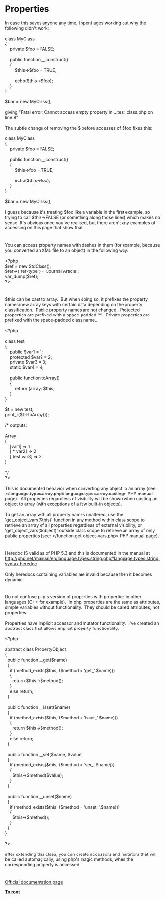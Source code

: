 # Properties




<div class="phpcode"><span class="html">
In case this saves anyone any time, I spent ages working out why the following didn&apos;t work:<br><br>class MyClass<br>{<br>&#xA0; &#xA0; private $foo = FALSE;<br><br>&#xA0; &#xA0; public function __construct()<br>&#xA0; &#xA0; {<br>&#xA0; &#xA0; &#xA0; &#xA0; $this-&gt;$foo = TRUE;<br><br>&#xA0; &#xA0; &#xA0; &#xA0; echo($this-&gt;$foo);<br>&#xA0; &#xA0; }<br>}<br><br>$bar = new MyClass();<br><br>giving &quot;Fatal error: Cannot access empty property in ...test_class.php on line 8&quot;<br><br>The subtle change of removing the $ before accesses of $foo fixes this:<br><br>class MyClass<br>{<br>&#xA0; &#xA0; private $foo = FALSE;<br><br>&#xA0; &#xA0; public function __construct()<br>&#xA0; &#xA0; {<br>&#xA0; &#xA0; &#xA0; &#xA0; $this-&gt;foo = TRUE;<br><br>&#xA0; &#xA0; &#xA0; &#xA0; echo($this-&gt;foo);<br>&#xA0; &#xA0; }<br>}<br><br>$bar = new MyClass();<br><br>I guess because it&apos;s treating $foo like a variable in the first example, so trying to call $this-&gt;FALSE (or something along those lines) which makes no sense. It&apos;s obvious once you&apos;ve realised, but there aren&apos;t any examples of accessing on this page that show that.</span>
</div>
  

#


<div class="phpcode"><span class="html">
You can access property names with dashes in them (for example, because you converted an XML file to an object) in the following way:<br><br><span class="default">&lt;?php<br>$ref </span><span class="keyword">= new </span><span class="default">StdClass</span><span class="keyword">();<br></span><span class="default">$ref</span><span class="keyword">-&gt;{</span><span class="string">&apos;ref-type&apos;</span><span class="keyword">} = </span><span class="string">&apos;Journal Article&apos;</span><span class="keyword">;<br></span><span class="default">var_dump</span><span class="keyword">(</span><span class="default">$ref</span><span class="keyword">);<br></span><span class="default">?&gt;</span>
</span>
</div>
  

#


<div class="phpcode"><span class="html">
$this can be cast to array.&#xA0; But when doing so, it prefixes the property names/new array keys with certain data depending on the property classification.&#xA0; Public property names are not changed.&#xA0; Protected properties are prefixed with a space-padded &apos;*&apos;.&#xA0; Private properties are prefixed with the space-padded class name...
<br>
<br><span class="default">&lt;?php
<br>
<br></span><span class="keyword">class </span><span class="default">test
<br></span><span class="keyword">{
<br>&#xA0; &#xA0; public </span><span class="default">$var1 </span><span class="keyword">= </span><span class="default">1</span><span class="keyword">;
<br>&#xA0; &#xA0; protected </span><span class="default">$var2 </span><span class="keyword">= </span><span class="default">2</span><span class="keyword">;
<br>&#xA0; &#xA0; private </span><span class="default">$var3 </span><span class="keyword">= </span><span class="default">3</span><span class="keyword">;
<br>&#xA0; &#xA0; static </span><span class="default">$var4 </span><span class="keyword">= </span><span class="default">4</span><span class="keyword">;
<br>&#xA0; &#xA0; 
<br>&#xA0; &#xA0; public function </span><span class="default">toArray</span><span class="keyword">()
<br>&#xA0; &#xA0; {
<br>&#xA0; &#xA0; &#xA0; &#xA0; return (array) </span><span class="default">$this</span><span class="keyword">;
<br>&#xA0; &#xA0; }
<br>}
<br>
<br></span><span class="default">$t </span><span class="keyword">= new </span><span class="default">test</span><span class="keyword">;
<br></span><span class="default">print_r</span><span class="keyword">(</span><span class="default">$t</span><span class="keyword">-&gt;</span><span class="default">toArray</span><span class="keyword">());
<br>
<br></span><span class="comment">/* outputs:
<br>
<br>Array
<br>(
<br>&#xA0; &#xA0; [var1] =&gt; 1
<br>&#xA0; &#xA0; [ * var2] =&gt; 2
<br>&#xA0; &#xA0; [ test var3] =&gt; 3
<br>)
<br>
<br>*/
<br></span><span class="default">?&gt;
<br></span>
<br>This is documented behavior when converting any object to an array (see &lt;/language.types.array.php#language.types.array.casting&gt; PHP manual page).&#xA0; All properties regardless of visibility will be shown when casting an object to array (with exceptions of a few built-in objects).
<br>
<br>To get an array with all property names unaltered, use the &apos;get_object_vars($this)&apos; function in any method within class scope to retrieve an array of all properties regardless of external visibility, or &apos;get_object_vars($object)&apos; outside class scope to retrieve an array of only public properties (see: &lt;/function.get-object-vars.php&gt; PHP manual page).</span>
</div>
  

#


<div class="phpcode"><span class="html">
Heredoc IS valid as of PHP 5.3 and this is documented in the manual at <a href="http://php.net/manual/en/language.types.string.php#language.types.string.syntax.heredoc" rel="nofollow" target="_blank">http://php.net/manual/en/language.types.string.php#language.types.string.syntax.heredoc</a><br><br>Only heredocs containing variables are invalid because then it becomes dynamic.</span>
</div>
  

#


<div class="phpcode"><span class="html">
Do not confuse php&apos;s version of properties with properties in other languages (C++ for example).&#xA0; In php, properties are the same as attributes, simple variables without functionality.&#xA0; They should be called attributes, not properties.<br><br>Properties have implicit accessor and mutator functionality.&#xA0; I&apos;ve created an abstract class that allows implicit property functionality.<br><br><span class="default">&lt;?php<br><br></span><span class="keyword">abstract class </span><span class="default">PropertyObject<br></span><span class="keyword">{<br>&#xA0; public function </span><span class="default">__get</span><span class="keyword">(</span><span class="default">$name</span><span class="keyword">)<br>&#xA0; {<br>&#xA0; &#xA0; if (</span><span class="default">method_exists</span><span class="keyword">(</span><span class="default">$this</span><span class="keyword">, (</span><span class="default">$method </span><span class="keyword">= </span><span class="string">&apos;get_&apos;</span><span class="keyword">.</span><span class="default">$name</span><span class="keyword">)))<br>&#xA0; &#xA0; {<br>&#xA0; &#xA0; &#xA0; return </span><span class="default">$this</span><span class="keyword">-&gt;</span><span class="default">$method</span><span class="keyword">();<br>&#xA0; &#xA0; }<br>&#xA0; &#xA0; else return;<br>&#xA0; }<br>&#xA0; <br>&#xA0; public function </span><span class="default">__isset</span><span class="keyword">(</span><span class="default">$name</span><span class="keyword">)<br>&#xA0; {<br>&#xA0; &#xA0; if (</span><span class="default">method_exists</span><span class="keyword">(</span><span class="default">$this</span><span class="keyword">, (</span><span class="default">$method </span><span class="keyword">= </span><span class="string">&apos;isset_&apos;</span><span class="keyword">.</span><span class="default">$name</span><span class="keyword">)))<br>&#xA0; &#xA0; {<br>&#xA0; &#xA0; &#xA0; return </span><span class="default">$this</span><span class="keyword">-&gt;</span><span class="default">$method</span><span class="keyword">();<br>&#xA0; &#xA0; }<br>&#xA0; &#xA0; else return;<br>&#xA0; }<br>&#xA0; <br>&#xA0; public function </span><span class="default">__set</span><span class="keyword">(</span><span class="default">$name</span><span class="keyword">, </span><span class="default">$value</span><span class="keyword">)<br>&#xA0; {<br>&#xA0; &#xA0; if (</span><span class="default">method_exists</span><span class="keyword">(</span><span class="default">$this</span><span class="keyword">, (</span><span class="default">$method </span><span class="keyword">= </span><span class="string">&apos;set_&apos;</span><span class="keyword">.</span><span class="default">$name</span><span class="keyword">)))<br>&#xA0; &#xA0; {<br>&#xA0; &#xA0; &#xA0; </span><span class="default">$this</span><span class="keyword">-&gt;</span><span class="default">$method</span><span class="keyword">(</span><span class="default">$value</span><span class="keyword">);<br>&#xA0; &#xA0; }<br>&#xA0; }<br>&#xA0; <br>&#xA0; public function </span><span class="default">__unset</span><span class="keyword">(</span><span class="default">$name</span><span class="keyword">)<br>&#xA0; {<br>&#xA0; &#xA0; if (</span><span class="default">method_exists</span><span class="keyword">(</span><span class="default">$this</span><span class="keyword">, (</span><span class="default">$method </span><span class="keyword">= </span><span class="string">&apos;unset_&apos;</span><span class="keyword">.</span><span class="default">$name</span><span class="keyword">)))<br>&#xA0; &#xA0; {<br>&#xA0; &#xA0; &#xA0; </span><span class="default">$this</span><span class="keyword">-&gt;</span><span class="default">$method</span><span class="keyword">();<br>&#xA0; &#xA0; }<br>&#xA0; }<br>}<br><br></span><span class="default">?&gt;<br></span><br>after extending this class, you can create accessors and mutators that will be called automagically, using php&apos;s magic methods, when the corresponding property is accessed.</span>
</div>
  

#

[Official documentation page](https://www.php.net/manual/en/language.oop5.properties.php)

**[To root](/)**